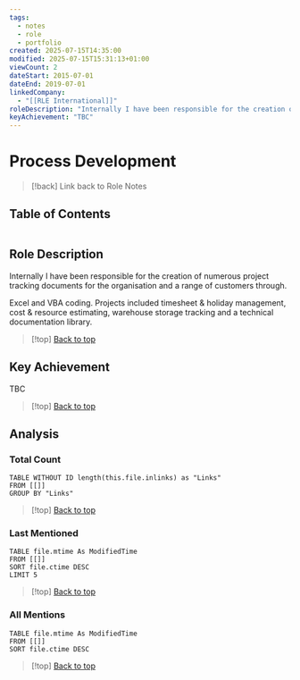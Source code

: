 ```yaml
---
tags:
  - notes
  - role
  - portfolio
created: 2025-07-15T14:35:00
modified: 2025-07-15T15:31:13+01:00
viewCount: 2
dateStart: 2015-07-01
dateEnd: 2019-07-01
linkedCompany:
  - "[[RLE International]]"
roleDescription: "Internally I have been responsible for the creation of numerous project\ntracking documents for the organisation and a range of customers through.\n<span class=\"mint-link\">Excel</span> and <span class=\"mint-link\">VBA</span> coding. Projects included timesheet & holiday\nmanagement, cost & resource estimating, warehouse storage tracking and\na technical documentation library."
keyAchievement: "TBC"
---
```

# Process Development

> [!back] Link back to <span class="mint-link">Role Notes</span>

## Table of Contents
```table-of-contents
```

## Role Description

Internally I have been responsible for the creation of numerous project
tracking documents for the organisation and a range of customers through.

<span class="mint-link">Excel</span> and <span class="mint-link">VBA</span> coding. Projects included timesheet & holiday
management, cost & resource estimating, warehouse storage tracking and
a technical documentation library.

>[!top] [Back to top](#Table%20of%20Contents)

## Key Achievement

TBC

>[!top] [Back to top](#Table%20of%20Contents)

## Analysis

### Total Count

```dataview
TABLE WITHOUT ID length(this.file.inlinks) as "Links"
FROM [[]]
GROUP BY "Links"
```

>[!top] [Back to top](#Table%20of%20Contents)

### Last Mentioned

```dataview
TABLE file.mtime As ModifiedTime
FROM [[]]
SORT file.ctime DESC
LIMIT 5
```

>[!top] [Back to top](#Table%20of%20Contents)

### All Mentions

```dataview
TABLE file.mtime As ModifiedTime
FROM [[]]
SORT file.ctime DESC
```

>[!top] [Back to top](#Table%20of%20Contents)